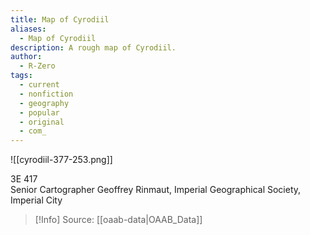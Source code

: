 ```yaml
---
title: Map of Cyrodiil
aliases:
  - Map of Cyrodiil
description: A rough map of Cyrodiil.
author:
  - R-Zero
tags:
  - current
  - nonfiction
  - geography
  - popular
  - original
  - com_
---
```

![[cyrodiil-377-253.png]]

3E 417  
Senior Cartographer Geoffrey Rinmaut, Imperial Geographical Society, Imperial City

> [!Info]
> Source: [[oaab-data|OAAB_Data]]